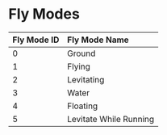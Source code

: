 # Fly Modes

| Fly Mode ID | Fly Mode Name |
| :--- | :--- |
| 0 | Ground |
| 1 | Flying |
| 2 | Levitating |
| 3 | Water |
| 4 | Floating |
| 5 | Levitate While Running |

